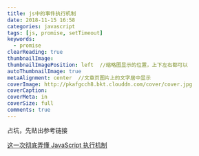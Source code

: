 ```yaml
---
title: js中的事件执行机制
date: 2018-11-15 16:58
categories: javascript
tags: [js, promise, setTimeout]
keywords:
  - promise
clearReading: true
thumbnailImage:
thumbnailImagePosition: left  //缩略图显示的位置，上下左右都可以
autoThumbnailImage: true
metaAlignment: center  //文章页图片上的文字居中显示
coverImage: http://pkafgcch8.bkt.clouddn.com/cover/cover.jpg
coverCaption:
coverMeta: in
coverSize: full
comments: true
---
```


占坑，先贴出参考链接

<!-- more -->

[这一次彻底弄懂 JavaScript 执行机制](https://juejin.im/post/59e85eebf265da430d571f89)
